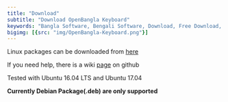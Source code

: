 ```yaml
---
title: "Download"
subtitle: "Download OpenBangla Keyboard"
keywords: "Bangla Software, Bengali Software, Download, Free Download, OpenBangla, OpenBangla Keyboard, Avro Keyboard on Linux, Linux, Bangla Typing, Bengali Typing"
bigimg: [{src: "img/OpenBangla-Keyboard.png"}]
---
```


Linux packages can be downloaded from [here](https://github.com/OpenBangla/OpenBangla-Keyboard/releases)

If you need help, there is a wiki [page](https://github.com/OpenBangla/OpenBangla-Keyboard/wiki/Installing-OpenBangla-Keyboard) on github

Tested with Ubuntu 16.04 LTS and Ubuntu 17.04

**Currently Debian Package(.deb) are only supported**
